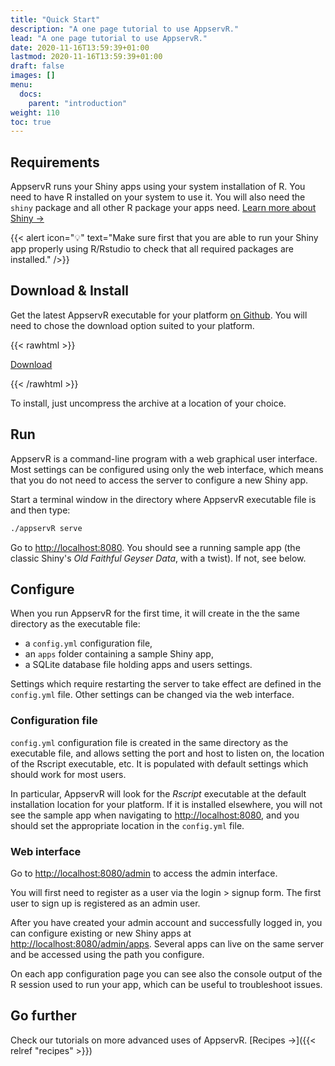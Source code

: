 ```yaml
---
title: "Quick Start"
description: "A one page tutorial to use AppservR."
lead: "A one page tutorial to use AppservR."
date: 2020-11-16T13:59:39+01:00
lastmod: 2020-11-16T13:59:39+01:00
draft: false
images: []
menu:
  docs:
    parent: "introduction"
weight: 110
toc: true
---
```


## Requirements

AppservR runs your Shiny apps using your system installation of R. You need to have R installed on your system to use it. You will also need the ```shiny``` package and all other R package your apps need. [Learn more about Shiny →](https://shiny.rstudio.com/)

{{< alert icon="💡" text="Make sure first that you are able to run your Shiny app properly using R/Rstudio to check that all required packages are installed." />}}

## Download & Install

Get the latest AppservR executable for your platform [on Github](https://github.com/appservR/appservR/releases/latest). You will need to chose the download option suited to your platform.

{{< rawhtml >}}
<p><a class="btn btn-primary" href="https://github.com/appservR/appservR/releases/latest">Download</a></p>
{{< /rawhtml >}}

To install, just uncompress the archive at a location of your choice.  

## Run

AppservR is a command-line program with a web graphical user interface. Most settings can be configured using only the web interface, which means that you do not need to access the server to configure a new Shiny app.

Start a terminal window in the directory where AppservR executable file is and then type:

``` bash
./appservR serve 
```

Go to [http://localhost:8080](http://localhost:8080). You should see a running sample app (the classic Shiny's *Old Faithful Geyser Data*, with a twist). If not, see below.

## Configure

When you run AppservR for the first time, it will create in the the same directory as the executable file:

* a `config.yml` configuration file,
* an `apps` folder containing a sample Shiny app,
* a SQLite database file holding apps and users settings.

Settings which require restarting the server to take effect are defined in the `config.yml` file. Other settings can be changed via the web interface.

### Configuration file

`config.yml` configuration file is created in the same directory as the executable file, and allows setting the port and host to listen on, the location of the Rscript executable, etc. It is populated with default settings which should work for most users.

In particular, AppservR will look for the *Rscript* executable at the default installation location for your platform. If it is installed elsewhere, you will not see the sample app when navigating to [http://localhost:8080](http://localhost:8080), and you should set the appropriate location in the `config.yml` file.

### Web interface

Go to [http://localhost:8080/admin](http://localhost:8080/admin) to access the admin interface.

You will first need to register as a user via the login > signup form. The first user to sign up is registered as an admin user.

After you have created your admin account and successfully logged in, you can configure existing or new Shiny apps at [http://localhost:8080/admin/apps](http://localhost:8080/admin/apps). Several apps can live on the same server and be accessed using the path you configure.

On each app configuration page you can see also the console output of the R session used to run your app, which can be useful to troubleshoot issues.

## Go further

Check our tutorials on more advanced uses of AppservR. [Recipes →]({{< relref "recipes" >}})
